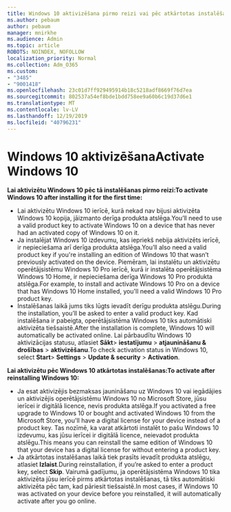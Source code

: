 ```yaml
---
title: Windows 10 aktivizēšana pirmo reizi vai pēc atkārtotas instalēšanas
ms.author: pebaum
author: pebaum
manager: mnirkhe
ms.audience: Admin
ms.topic: article
ROBOTS: NOINDEX, NOFOLLOW
localization_priority: Normal
ms.collection: Adm_O365
ms.custom:
- "3485"
- "9001418"
ms.openlocfilehash: 23c01d7ff929495914b18c5218adf8669f76d7ea
ms.sourcegitcommit: 802537a54ef8bde1bdd758ee9a60b6c19d37d6e1
ms.translationtype: MT
ms.contentlocale: lv-LV
ms.lasthandoff: 12/19/2019
ms.locfileid: "40796231"
---
```

# <a name="activate-windows-10"></a><span data-ttu-id="0c9ac-102">Windows 10 aktivizēšana</span><span class="sxs-lookup"><span data-stu-id="0c9ac-102">Activate Windows 10</span></span>

<span data-ttu-id="0c9ac-103">**Lai aktivizētu Windows 10 pēc tā instalēšanas pirmo reizi:**</span><span class="sxs-lookup"><span data-stu-id="0c9ac-103">**To activate Windows 10 after installing it for the first time:**</span></span>

- <span data-ttu-id="0c9ac-104">Lai aktivizētu Windows 10 ierīcē, kurā nekad nav bijusi aktivizēta Windows 10 kopija, jāizmanto derīga produkta atslēga.</span><span class="sxs-lookup"><span data-stu-id="0c9ac-104">You’ll need to use a valid product key to activate Windows 10 on a device that has never had an activated copy of Windows 10 on it.</span></span>
- <span data-ttu-id="0c9ac-105">Ja instalējat Windows 10 izdevumu, kas iepriekš nebija aktivizēts ierīcē, ir nepieciešama arī derīga produkta atslēga.</span><span class="sxs-lookup"><span data-stu-id="0c9ac-105">You’ll also need a valid product key if you're installing an edition of Windows 10 that wasn’t previously activated on the device.</span></span> <span data-ttu-id="0c9ac-106">Piemēram, lai instalētu un aktivizētu operētājsistēmu Windows 10 Pro ierīcē, kurā ir instalēta operētājsistēma Windows 10 Home, ir nepieciešama derīga Windows 10 Pro produkta atslēga.</span><span class="sxs-lookup"><span data-stu-id="0c9ac-106">For example, to install and activate Windows 10 Pro on a device that has Windows 10 Home installed, you'll need a valid Windows 10 Pro product key.</span></span>
- <span data-ttu-id="0c9ac-107">Instalēšanas laikā jums tiks lūgts ievadīt derīgu produkta atslēgu.</span><span class="sxs-lookup"><span data-stu-id="0c9ac-107">During the installation, you’ll be asked to enter a valid product key.</span></span> <span data-ttu-id="0c9ac-108">Kad instalēšana ir pabeigta, operētājsistēma Windows 10 tiks automātiski aktivizēta tiešsaistē.</span><span class="sxs-lookup"><span data-stu-id="0c9ac-108">After the installation is complete, Windows 10 will automatically be activated online.</span></span> <span data-ttu-id="0c9ac-109">Lai pārbaudītu Windows 10 aktivizācijas statusu, atlasiet **Sākt**> **iestatījumu** > **atjaunināšanu & drošības** > **aktivizēšanu**.</span><span class="sxs-lookup"><span data-stu-id="0c9ac-109">To check activation status in Windows 10, select **Start**> **Settings** > **Update & security** > **Activation**.</span></span>

<span data-ttu-id="0c9ac-110">**Lai aktivizētu pēc Windows 10 atkārtotas instalēšanas:**</span><span class="sxs-lookup"><span data-stu-id="0c9ac-110">**To activate after reinstalling Windows 10:**</span></span>

- <span data-ttu-id="0c9ac-111">Ja esat aktivizējis bezmaksas jaunināšanu uz Windows 10 vai iegādājies un aktivizējis operētājsistēmu Windows 10 no Microsoft Store, jūsu ierīcei ir digitālā licence, nevis produkta atslēga.</span><span class="sxs-lookup"><span data-stu-id="0c9ac-111">If you activated a free upgrade to Windows 10 or bought and activated Windows 10 from the Microsoft Store, you'll have a digital license for your device instead of a product key.</span></span> <span data-ttu-id="0c9ac-112">Tas nozīmē, ka varat atkārtoti instalēt to pašu Windows 10 izdevumu, kas jūsu ierīcei ir digitālā licence, neievadot produkta atslēgu.</span><span class="sxs-lookup"><span data-stu-id="0c9ac-112">This means you can reinstall the same edition of Windows 10 that your device has a digital license for without entering a product key.</span></span>
- <span data-ttu-id="0c9ac-113">Ja atkārtotas instalēšanas laikā tiek prasīts ievadīt produkta atslēgu, atlasiet **Izlaist**.</span><span class="sxs-lookup"><span data-stu-id="0c9ac-113">During reinstallation, if you’re asked to enter a product key, select **Skip**.</span></span> <span data-ttu-id="0c9ac-114">Vairumā gadījumu, ja operētājsistēma Windows 10 tika aktivizēta jūsu ierīcē pirms atkārtotas instalēšanas, tā tiks automātiski aktivizēta pēc tam, kad pāriesit tiešsaistē.</span><span class="sxs-lookup"><span data-stu-id="0c9ac-114">In most cases, if Windows 10 was activated on your device before you reinstalled, it will automatically activate after you go online.</span></span>
